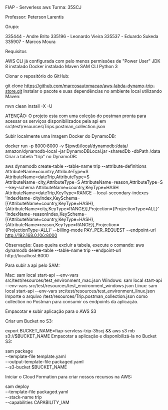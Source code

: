 FIAP - Serverless aws
Turma: 35SCJ

Professor: Peterson Larentis

Grupo:

335444 - Andre Brito
335196 - Leonardo Vieira
335537 - Eduardo Sukeda
335907 - Marcos Moura

Requisitos

AWS CLI já configurada com pelo menos permissões de "Power User"
JDK 8 instalado
Docker instalado
Maven
SAM CLI
Python 3

Clonar o repositório do GitHub:

git clone https://github.com/marcosautomacao/aws-labda-dynamo-trip-store.git
Instalar o pacote e suas dependências no ambiente local utilizando Maven:

mvn clean install -X -U

ATENÇÃO: O projeto esta com uma coleção do postman pronta para acessar os serviços
disponibilizados pela api em src\test\resources\Trips.postman_collection.json

Subir localmente uma Imagem Docker do DynamoDB:

docker run -p 8000:8000 -v $(pwd)/local/dynamodb:/data/ amazon/dynamodb-local -jar DynamoDBLocal.jar -sharedDb -dbPath /data
Criar a tabela "trip" no DynamoDB:

aws dynamodb create-table --table-name trip 
--attribute-definitions     
    AttributeName=country,AttributeType=S 
    AttributeName=dateTrip,AttributeType=S 
    AttributeName=city,AttributeType=S 
    AttributeName=reason,AttributeType=S 
--key-schema
    AttributeName=country,KeyType=HASH AttributeName=dateTrip,KeyType=RANGE 
--local-secondary-indexes 
    'IndexName=cityIndex,KeySchema=[{AttributeName=country,KeyType=HASH},{AttributeName=city,KeyType=RANGE}],Projection={ProjectionType=ALL}' 
    'IndexName=reasonIndex,KeySchema=[{AttributeName=country,KeyType=HASH},{AttributeName=reason,KeyType=RANGE}],Projection={ProjectionType=ALL}' 
--billing-mode PAY_PER_REQUEST --endpoint-url http://192.168.0.106:8000

Observação: Caso queira excluir a tabela, execute o comando:
aws dynamodb delete-table --table-name trip --endpoint-url http://localhost:8000

Para subir a api pelo SAM:

Mac:
sam local start-api --env-vars src/test/resources/test_environment_mac.json
Windows:
sam local start-api --env-vars src/test/resources/test_environment_windows.json
Linux:
sam local start-api --env-vars src/test/resources/test_environment_linux.json
Importe o arquivo /test/resources/Trip.postman_collection.json como collection no Postman para consumir os endpoints da aplicação.

Empacotar e subir aplicação para o AWS S3

Criar um Bucket no S3:

export BUCKET_NAME=fiap-servless-trip-35scj && aws s3 mb s3://$BUCKET_NAME
Empacotar a aplicação e disponibilizá-la no Bucket S3:

sam package \
--template-file template.yaml \
--output-template-file packaged.yaml \
--s3-bucket $BUCKET_NAME

Iniciar o Cloud Formation para criar nossos recursos na AWS:

sam deploy \
--template-file packaged.yaml \
--stack-name trip \
--capabilities CAPABILITY_IAM